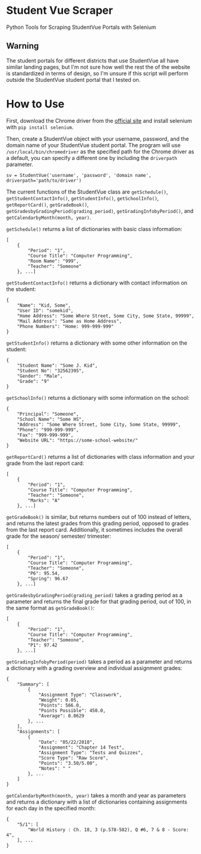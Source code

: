 # Student Vue Scraper
Python Tools for Scraping StudentVue Portals with Selenium

## Warning

The student portals for different districts that use StudentVue all have similar landing pages, but I'm not sure how well the rest the of the website is standardized in terms of design, so I'm unsure if this script will perform outside the StudentVue student portal that I tested on.

# How to Use
First, download the Chrome driver from the [official site](https://sites.google.com/a/chromium.org/chromedriver/downloads) and install selenium with ```pip install selenium```.

Then, create a StudentVue object with your username, password, and the domain name of your StudentVue student portal. The program will use ```/usr/local/bin/chromedriver``` as the specified path for the Chrome driver as a default, you can specify a different one by including the ```driverpath``` parameter.

```
sv = StudentVue('username', 'password', 'domain name', driverpath='path/to/driver')
```

The current functions of the StudentVue class are ```getSchedule()```, ```getStudentContactInfo()```, ```getStudentInfo()```, ```getSchoolInfo()```, ```getReportCard()```, ```getGradeBook()```, ```getGradesbyGradingPeriod(grading_period)```, ```getGradingInfobyPeriod()```, and ```getCalendarbyMonth(month, year)```.

```getSchedule()``` returns a list of dictionaries with basic class information:
```
[
    {
        "Period": "1",
        "Course Title": "Computer Programming",
        "Room Name": "999",
        "Teacher": "Someone"
    }, ...]
```

```getStudentContactInfo()``` returns a dictionary with contact information on the student:
```
{
    "Name": "Kid, Some",
    "User ID": "somekid",
    "Home Address": "Some Where Street, Some City, Some State, 99999",
    "Mail Address": "Same as Home Address",
    "Phone Numbers": "Home: 999-999-999"
}
```

```getStudentInfo()``` returns a dictionary with some other information on the student:
```
{
    "Student Name": "Some J. Kid",
    "Student No": "32562395",
    "Gender": "Male",
    "Grade": "9"
}
```

```getSchoolInfo()``` returns a dictionary with some information on the school:
```
{
    "Principal": "Someone",
    "School Name": "Some HS",
    "Address": "Some Where Street, Some City, Some State, 99999",
    "Phone": "999-999-999",
    "Fax": "999-999-999",
    "Website URL": "https://some-school-website/"
}
```

```getReportCard()``` returns a list of dictionaries with class information and your grade from the last report card:
```
[
    {
        "Period": "1",
        "Course Title": "Computer Programming",
        "Teacher": "Someone",
        "Marks": "A"
    }, ...]
```

```getGradeBook()``` is similar, but returns numbers out of 100 instead of letters, and returns the latest grades from this grading period, opposed to grades from the last report card. Additionally, it sometimes includes the overall grade for the season/ semester/ trimester:
```
[
    {
        "Period": "1",
        "Course Title": "Computer Programming",
        "Teacher": "Someone",
        "P6": 95.54,
        "Spring": 96.67
    }, ...]
```

```getGradesbyGradingPeriod(grading_period)``` takes a grading period as a parameter and returns the final grade for that grading period, out of 100, in the same format as ```getGradeBook()```:
```
[
    {
        "Period": "1",
        "Course Title": "Computer Programming",
        "Teacher": "Someone",
        "P1": 97.42
    }, ...]
```

```getGradingInfobyPeriod(period)``` takes a period as a parameter and returns a dictionary with a grading overview and individual assignment grades:
```
{
    "Summary": [
        {
            "Assignment Type": "Classwork",
            "Weight": 0.05,
            "Points": 566.0,
            "Points Possible": 450.0,
            "Average": 0.0629
        }, ...
    ],
    "Assignments": [
        {
            "Date": "05/22/2018",
            "Assignment": "Chapter 14 Test",
            "Assignment Type": "Tests and Quizzes",
            "Score Type": "Raw Score",
            "Points": "3.50/5.00",
            "Notes": " "
        }, ...
    ]
}
```

```getCalendarbyMonth(month, year)``` takes a month and year as parameters and returns a dictionary with a list of dictionaries containing assignments for each day in the specified month:
```
{
    "5/1": [
        "World History : Ch. 18, 3 (p.578-582), Q #6, 7 & 8 - Score: 4",
    ], ...
}
```
